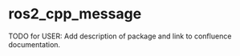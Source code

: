 # ros2_cpp_message

TODO for USER: Add description of package and link to confluence documentation.
